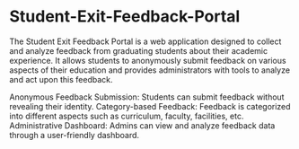 # Student-Exit-Feedback-Portal
The Student Exit Feedback Portal is a web application designed to collect and analyze feedback from graduating students about their academic experience. 
It allows students to anonymously submit feedback on various aspects of their education and provides administrators with tools to analyze and act upon this feedback.

Anonymous Feedback Submission: Students can submit feedback without revealing their identity.
Category-based Feedback: Feedback is categorized into different aspects such as curriculum, faculty, facilities, etc.
Administrative Dashboard: Admins can view and analyze feedback data through a user-friendly dashboard.

